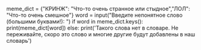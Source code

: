 meme_dict = {"КРИНЖ": "Что-то очень странное или стыдное","ЛОЛ": "Что-то очень смешное"}
word = input("Введите непонятное слово (большими буквами!): ")
if word in meme_dict.keys():
    print(meme_dict[word])
else:
    print('Такого слова нет в словаре. Не переживайте, скоро это слово и многие другие будут добавлены в наш словарь')

